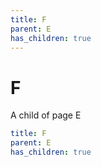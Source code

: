 ```yaml
---
title: F
parent: E
has_children: true
---
```


# F

A child of page E

```yaml
title: F
parent: E
has_children: true
```
